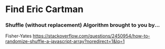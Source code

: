 # Find Eric Cartman

### Shuffle (without replacement) Algorithm brought to you by...

Fisher-Yates
https://stackoverflow.com/questions/2450954/how-to-randomize-shuffle-a-javascript-array?noredirect=1&lq=1
